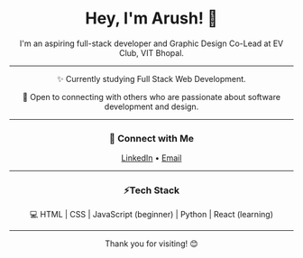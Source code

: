 <h1 align="center">Hey, I'm Arush! 👋</h1>

<p align="center">
I'm an aspiring full-stack developer and Graphic Design Co-Lead at EV Club, VIT Bhopal.
</p>

---

<p align="center">✨ Currently studying Full Stack Web Development.</p>
<p align="center">💼 Open to connecting with others who are passionate about software development and design.</p>


---

<h3 align="center">🔗 Connect with Me</h3>

<p align="center">
<a href="https://www.linkedin.com/in/your-profile-link">LinkedIn</a> • 
<a href="mailto:your-email@example.com">Email</a>
</p>

---

<h3 align="center">⚡Tech Stack</h3>

<p align="center">
💻 HTML | CSS | JavaScript (beginner) | Python | React (learning)
</p>

---

<p align="center"> 
Thank you for visiting! 😊
</p>

<!---
arushn47/arushn47 is a ✨ special ✨ repository because its `README.md` (this file) appears on your GitHub profile.
You can click the Preview link to take a look at your changes.
--->
